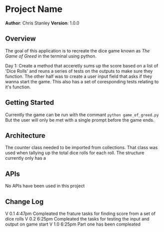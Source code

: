 
# Project Name

**Author**: Chris Stanley
**Version**: 1.0.0

## Overview
The goal of this application is to recreate the dice game known as *The Game of Greed* in the terminal using python.

Day 1: Create a method that acceretly sums up the score based on a list of 'Dice Rolls' and reuns a series of tests on the outputs to make sure they function. The other half was to create a user input field that asks if they wanna start the game. This also has a set of coresponding tests relating to it's function.

## Getting Started
Currently the game can be run with the commant `python game_of_greed.py` But the user will only be met with a single prompt before the game ends.

## Architecture
The counter class needed to be imported from collections. That class was used when tallying up the total dice rolls for each roll. The structure currently only has a 

## APIs
No APIs have been used in this project

## Change Log
V 0.1 4:47pm Compleated the frature tasks for finding score from a set of dice rolls
V 0.2 6:25pm Compleated the tasks for testing the input and output on game start
V 1.0 6:25pm Part one has been compleated